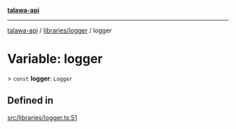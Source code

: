 [**talawa-api**](../../../README.md)

***

[talawa-api](../../../modules.md) / [libraries/logger](../README.md) / logger

# Variable: logger

\> `const` **logger**: `Logger`

## Defined in

[src/libraries/logger.ts:51](https://github.com/PalisadoesFoundation/talawa-api/blob/6bd0fecc1032af2aa70d925c85724d9fec2350f9/src/libraries/logger.ts#L51)
